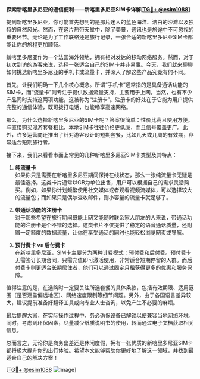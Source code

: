 **探索新喀里多尼亚的通信便利——新喀里多尼亚SIM卡详解[[TG💪+ @esim1088](https://t.me/s/esim1088)]**

提到新喀里多尼亚，你可能首先想到的是那片迷人的蓝色海洋、洁白的沙滩以及独特的自然风光。然而，在这片热带天堂中，除了美景，通讯也是旅途中不可忽视的重要环节。无论是为了工作联络还是旅行记录，一张合适的新喀里多尼亚SIM卡都能让你的旅程更加顺畅。

新喀里多尼亚作为一个法国海外领地，拥有相对发达的移动网络服务。然而，对于初次到访的游客来说，选择一张适合自己的SIM卡并非易事。今天，我们就来聊聊如何挑选新喀里多尼亚的手机卡或流量卡，并深入了解这些产品究竟有何不同。

首先，让我们明确一下几个核心概念。所谓“手机卡”通常指的是具备通话功能的SIM卡，而“流量卡”则专注于提供数据流量支持，主要用于上网。当然，也有不少产品同时支持这两项功能，这被称为“注册卡”。注册卡的好处在于它能为用户提供完整的通信体验，既可拨打电话，也能畅享高速网络。

那么，为什么选择新喀里多尼亚的SIM卡呢？答案很简单：性价比高且使用方便。与直接购买漫游套餐相比，本地SIM卡往往价格更低廉，而且信号覆盖更广。此外，许多运营商还推出了针对游客设计的短期套餐，比如几天或几周的有效期，非常适合短期旅行者。

接下来，我们来看看市面上常见的几种新喀里多尼亚SIM卡类型及其特点：

1. **纯流量卡**  
   如果你只是需要在新喀里多尼亚期间保持在线状态，那么一张纯流量卡无疑是最佳选择。这类卡片通常以GB为单位出售，用户可以根据自己的需求灵活购买。例如，如果你计划频繁使用社交媒体或者观看视频流媒体，可以选择较大的流量包；而如果只是偶尔查收邮件，则小容量的流量卡就足够了。

2. **带通话功能的注册卡**  
   对于那些希望在旅行期间既能上网又能随时联系家人朋友的人来说，带通话功能的注册卡是个不错的选择。这类卡片不仅提供了稳定的语音通话质量，还附赠一定额度的数据流量，让你在享受通话的同时也能轻松浏览网页或导航。

3. **预付费卡 vs 后付费卡**  
   在新喀里多尼亚，SIM卡主要分为两种计费模式：预付费和后付费。预付费卡无需签订长期合同，只需充值即可激活使用，非常适合短期停留的人群。而后付费卡则更适合长期居住者，他们可以通过固定月租获得更多的优惠和服务保障。

值得注意的是，在选购时一定要关注所选套餐的具体条款，包括有效期限、适用范围（是否涵盖偏远地区）、网络速度限制等细节问题。另外，由于各国语言差异较大，建议提前准备好翻译工具或向专业人士咨询，以免产生不必要的麻烦。

最后提醒大家，在实际操作过程中，务必确保设备已解锁以便兼容当地网络环境。同时，考虑到环保因素，尽量减少纸质说明书的使用，转而通过电子文档获取相关信息。

总而言之，无论你是商务出差还是休闲度假，拥有一张优质的新喀里多尼亚SIM卡都将极大提升你的出行体验。希望本文能够帮助你更好地了解这一领域，并找到最适合自己的解决方案！

[[TG💪+ @esim1088](https://t.me/s/esim1088) ![Image](https://i.postimg.cc/4NQfJmqS/Snipaste-2025-05-13-00-14-12.png)]